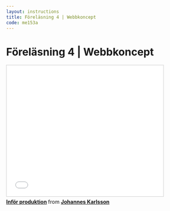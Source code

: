 ```yaml
---
layout: instructions
title: Föreläsning 4 | Webbkoncept
code: me153a
---
```


# Föreläsning 4 | Webbkoncept

<div class="video">
    <iframe src="//www.slideshare.net/slideshow/embed_code/key/jH766XG2lSJnm8" width="425" height="355" frameborder="0" marginwidth="0" marginheight="0" scrolling="no" style="border:1px solid #CCC; border-width:1px; margin-bottom:5px; max-width: 100%;" allowfullscreen> </iframe> <div style="margin-bottom:5px"> <strong> <a href="//www.slideshare.net/jokarlsson/infor-produktion" title="Inför produktion" target="_blank">Inför produktion</a> </strong> from <strong><a href="//www.slideshare.net/jokarlsson" target="_blank">Johannes Karlsson</a></strong> </div>
</div>
